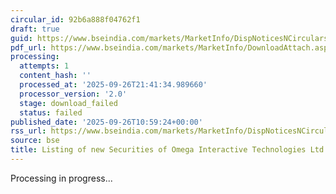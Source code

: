 ```yaml
---
circular_id: 92b6a888f04762f1
draft: true
guid: https://www.bseindia.com/markets/MarketInfo/DispNoticesNCirculars.aspx?Noticeid={FF98F1AC-FCBD-4699-9303-875C7081A586}&noticeno=20250926-26&dt=09/26/2025&icount=26&totcount=76&flag=0
pdf_url: https://www.bseindia.com/markets/MarketInfo/DownloadAttach.aspx?id=20250926-26&attachedId=
processing:
  attempts: 1
  content_hash: ''
  processed_at: '2025-09-26T21:41:34.989660'
  processor_version: '2.0'
  stage: download_failed
  status: failed
published_date: '2025-09-26T10:59:24+00:00'
rss_url: https://www.bseindia.com/markets/MarketInfo/DispNoticesNCirculars.aspx?Noticeid={FF98F1AC-FCBD-4699-9303-875C7081A586}&noticeno=20250926-26&dt=09/26/2025&icount=26&totcount=76&flag=0
source: bse
title: Listing of new Securities of Omega Interactive Technologies Ltd
---
```


Processing in progress...